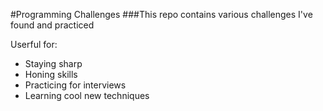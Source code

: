 #Programming Challenges
###This repo contains various challenges I've found and practiced


Userful for:

* Staying sharp
* Honing skills
* Practicing for interviews
* Learning cool new techniques
